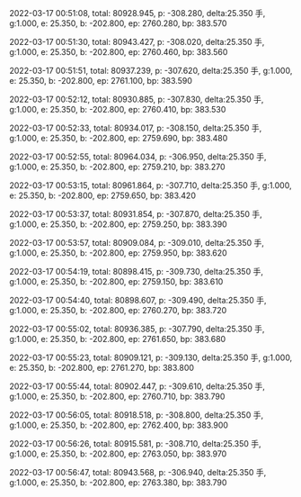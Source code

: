 2022-03-17 00:51:08, total: 80928.945, p: -308.280, delta:25.350 手, g:1.000, e: 25.350, b: -202.800, ep: 2760.280, bp: 383.570

2022-03-17 00:51:30, total: 80943.427, p: -308.020, delta:25.350 手, g:1.000, e: 25.350, b: -202.800, ep: 2760.460, bp: 383.560

2022-03-17 00:51:51, total: 80937.239, p: -307.620, delta:25.350 手, g:1.000, e: 25.350, b: -202.800, ep: 2761.100, bp: 383.590

2022-03-17 00:52:12, total: 80930.885, p: -307.830, delta:25.350 手, g:1.000, e: 25.350, b: -202.800, ep: 2760.410, bp: 383.530

2022-03-17 00:52:33, total: 80934.017, p: -308.150, delta:25.350 手, g:1.000, e: 25.350, b: -202.800, ep: 2759.690, bp: 383.480

2022-03-17 00:52:55, total: 80964.034, p: -306.950, delta:25.350 手, g:1.000, e: 25.350, b: -202.800, ep: 2759.210, bp: 383.270

2022-03-17 00:53:15, total: 80961.864, p: -307.710, delta:25.350 手, g:1.000, e: 25.350, b: -202.800, ep: 2759.650, bp: 383.420

2022-03-17 00:53:37, total: 80931.854, p: -307.870, delta:25.350 手, g:1.000, e: 25.350, b: -202.800, ep: 2759.250, bp: 383.390

2022-03-17 00:53:57, total: 80909.084, p: -309.010, delta:25.350 手, g:1.000, e: 25.350, b: -202.800, ep: 2759.950, bp: 383.620

2022-03-17 00:54:19, total: 80898.415, p: -309.730, delta:25.350 手, g:1.000, e: 25.350, b: -202.800, ep: 2759.150, bp: 383.610

2022-03-17 00:54:40, total: 80898.607, p: -309.490, delta:25.350 手, g:1.000, e: 25.350, b: -202.800, ep: 2760.270, bp: 383.720

2022-03-17 00:55:02, total: 80936.385, p: -307.790, delta:25.350 手, g:1.000, e: 25.350, b: -202.800, ep: 2761.650, bp: 383.680

2022-03-17 00:55:23, total: 80909.121, p: -309.130, delta:25.350 手, g:1.000, e: 25.350, b: -202.800, ep: 2761.270, bp: 383.800

2022-03-17 00:55:44, total: 80902.447, p: -309.610, delta:25.350 手, g:1.000, e: 25.350, b: -202.800, ep: 2760.710, bp: 383.790

2022-03-17 00:56:05, total: 80918.518, p: -308.800, delta:25.350 手, g:1.000, e: 25.350, b: -202.800, ep: 2762.400, bp: 383.900

2022-03-17 00:56:26, total: 80915.581, p: -308.710, delta:25.350 手, g:1.000, e: 25.350, b: -202.800, ep: 2763.050, bp: 383.970

2022-03-17 00:56:47, total: 80943.568, p: -306.940, delta:25.350 手, g:1.000, e: 25.350, b: -202.800, ep: 2763.380, bp: 383.790